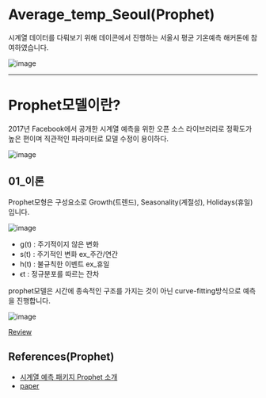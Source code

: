 # Average_temp_Seoul(Prophet)

시계열 데이터를 다뤄보기 위해 데이콘에서 진행하는 서울시 평균 기온예측 해커톤에 참여하였습니다.

![image](https://github.com/KOO-96/Average_temp_Seoul-Prophet-/assets/113090595/c285b258-bdf1-4347-bf75-2a21477fa64f)

---

# Prophet모델이란?
2017년 Facebook에서 공개한 시계열 예측을 위한 오픈 소스 라이브러리로 정확도가 높은 편이며 직관적인 파라미터로 모델 수정이 용이하다.  

![image](https://img1.daumcdn.net/thumb/R1280x0/?scode=mtistory2&fname=https%3A%2F%2Fblog.kakaocdn.net%2Fdn%2FFZsNQ%2FbtrlTkDZhlx%2FfWaYV5dbXhWQCaMaDjHL61%2Fimg.png)  

## 01_이론
Prophet모형은 구성요소로 Growth(트렌드), Seasonality(계절성), Holidays(휴일) 입니다.  

![image](https://github.com/KOO-96/Average_temp_Seoul-Prophet-/assets/113090595/fbc1f9de-698a-45b9-8627-d696508ca140)  
- g(t) : 주기적이지 않은 변화
- s(t) : 주기적인 변화 ex_주간/연간
- h(t) : 불규칙한 이벤트 ex_휴일
- ϵt : 정규분포를 따르는 잔차

prophet모델은 시간에 종속적인 구조를 가지는 것이 아닌 curve-fitting방식으로 예측을 진행합니다.  

![image](https://github.com/KOO-96/Average_temp_Seoul-Prophet-/assets/113090595/52956593-9d03-43dd-8544-8224ebf6672d)  

[Review]()

## References(Prophet)
- [시계열 예측 패키지 Prophet 소개](https://hyperconnect.github.io/2020/03/09/prophet-package.html)
- [paper](https://peerj.com/preprints/3190.pdf)
